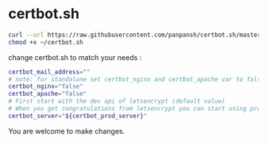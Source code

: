 # certbot.sh
```bash
curl --url https://raw.githubusercontent.com/panpansh/certbot.sh/master/certbot.sh --output ~/certbot.sh
chmod +x ~/certbot.sh
```

change certbot.sh to match your needs : 
```bash
certbot_mail_address=""
# note: for standalone set certbot_nginx and certbot_apache var to false
certbot_nginx="false"
certbot_apache="false"
# First start with the dev api of letsencrypt (default value)
# When you get congratulations from letsencrypt you can start using prod servers
certbot_server="${certbot_prod_server}"
```

You are welcome to make changes.

